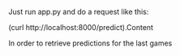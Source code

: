 Just run app.py and do a request like this:

(curl http://localhost:8000/predict).Content

In order to retrieve predictions for the last games
